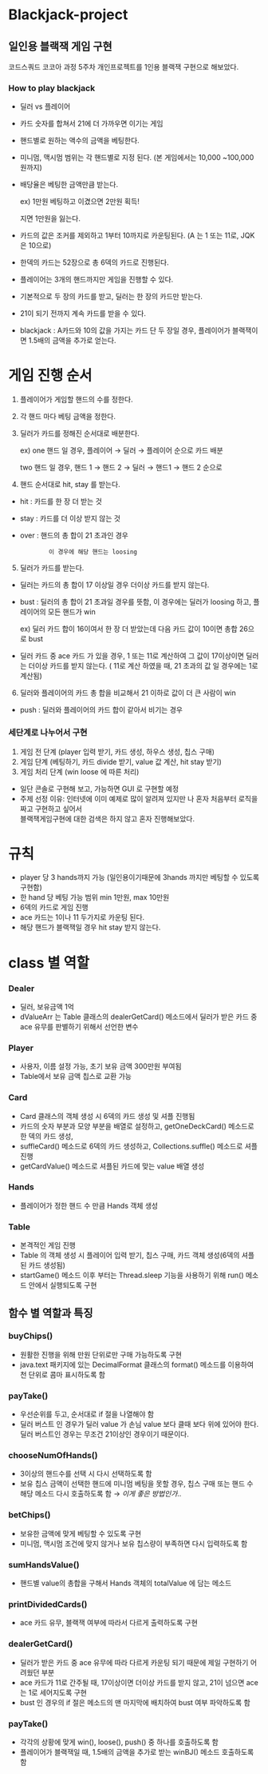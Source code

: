 # Blackjack-project   
## 일인용 블랙잭 게임 구현   

코드스쿼드 코코아 과정 5주차 개인프로젝트를 1인용 블랙잭 구현으로 해보았다.   

### How to play blackjack   
- 딜러 vs 플레이어   
- 카드 숫자를 합쳐서 21에 더 가까우면 이기는 게임   
    
- 핸드별로 원하는 액수의 금액을 베팅한다.   
- 미니멈, 맥시멈 범위는 각 핸드별로 지정 된다. (본 게임에서는 10,000 ~100,000 원까지)   
- 배당율은 베팅한 금액만큼 받는다.   
   
    ex) 1만원 베팅하고 이겼으면 2만원 획득!   
        
    지면 1만원을 잃는다.    
       
- 카드의 값은 조커를 제외하고 1부터 10까지로 카운팅된다. (A 는 1 또는 11로, JQK은 10으로)   
- 한덱의 카드는 52장으로 총 6덱의 카드로 진행된다.   
- 플레이어는 3개의 핸드까지만 게임을 진행할 수 있다.   
- 기본적으로 두 장의 카드를 받고, 딜러는 한 장의 카드만 받는다.   
- 21이 되기 전까지 계속 카드를 받을 수 있다.   
   
- blackjack : A카드와 10의 값을 가지는 카드 단 두 장일 경우, 플레이어가 블랙잭이면 1.5배의 금액을 추가로 얻는다.   
   
# 게임 진행 순서   
 
1. 플레이어가 게임할 핸드의 수를 정한다. 
2. 각 핸드 마다 베팅 금액을 정한다.
3. 딜러가 카드를 정해진 순서대로 배분한다.

    ex) one 핸드 일 경우, 플레이어 → 딜러 → 플레이어 순으로 카드 배분

    two 핸드 일 경우, 핸드 1 → 핸드 2 → 딜러 → 핸드1 → 핸드 2 순으로

4. 핸드 순서대로 hit, stay 를 받는다.
- hit :  카드를 한 장 더 받는 것
- stay :  카드를 더 이상 받지 않는 것
- over : 핸드의 총 합이 21 초과인 경우

              이 경우에 해당 핸드는 loosing 

5.  딜러가 카드를 받는다. 

- 딜러는 카드의 총 합이 17 이상일 경우 더이상 카드를 받지 않는다.
- bust : 딜러의 총 합이 21 초과일 경우를 뜻함, 이 경우에는 딜러가 loosing 하고, 플레이어의 모든 핸드가 win

    ex) 딜러 카드 합이 16이여서 한 장 더 받았는데 다음 카드 값이 10이면 총합 26으로 bust 

- 딜러 카드 중 ace 카드 가 있을 경우, 1 또는 11로 계산하여 그 값이 17이상이면 딜러는 더이상 카드를 받지 않는다. ( 11로 계산 하였을 때, 21 초과의 값 일 경우에는 1로 계산됨)

6. 딜러와 플레이어의 카드 총 합을 비교해서 21 이하로 값이 더 큰 사람이 win

- push : 딜러와 플레이어의 카드 합이 같아서 비기는 경우
   
### 세단계로 나누어서 구현   

1. 게임 전 단계 (player 입력 받기, 카드 생성, 하우스 생성, 칩스 구매)   
2. 게임 단계 (베팅하기, 카드 divide 받기, value 값 계산, hit stay 받기)   
3. 게임 처리 단계 (win loose 에 따른 처리)   

* 일단 콘솔로 구현해 보고, 가능하면 GUI 로 구현할 예정   
* 주제 선정 이유: 인터넷에 이미 예제로 많이 알려져 있지만 나 혼자 처음부터 로직을 짜고 구현하고 싶어서    
  블랙잭게임구현에 대한 검색은 하지 않고 혼자 진행해보았다.   

# 규칙

- player 당 3 hands까지 가능 (일인용이기때문에 3hands 까지만 베팅할 수 있도록 구현함)
- 한 hand 당 베팅 가능 범위 min 1만원, max 10만원
- 6덱의 카드로 게임 진행
- ace 카드는 1이나 11 두가지로 카운팅 된다.
- 해당 핸드가 블랙잭일 경우 hit stay 받지 않는다.

# class 별 역할

### Dealer

- 딜러, 보유금액 1억
- dValueArr 는 Table 클래스의 dealerGetCard() 메소드에서 딜러가 받은 카드 중 ace 유무를 판별하기 위해서 선언한 변수

### Player
- 사용자, 이름 설정 가능, 초기 보유 금액 300만원 부여됨
- Table에서 보유 금액 칩스로 교환 가능

### Card
- Card 클래스의 객체 생성 시 6덱의 카드 생성 및 셔플 진행됨
- 카드의 숫자 부분과 모양 부분을 배열로 설정하고, getOneDeckCard() 메소드로 한 덱의 카드 생성,
- suffleCard() 메소드로 6덱의 카드 생성하고, Collections.suffle() 메소드로 셔플 진행
- getCardValue() 메소드로 셔플된 카드에 맞는 value 배열 생성

### Hands
- 플레이어가 정한 핸드 수 만큼 Hands 객체 생성

### Table
- 본격적인 게임 진행
- Table 의 객체 생성 시 플레이어 입력 받기, 칩스 구매, 카드 객체 생성(6덱의 셔플된 카드 생성됨)
- startGame() 메소드 이후 부터는 Thread.sleep 기능을 사용하기 위해 run() 메소드 안에서 실행되도록 구현


## 함수 별 역할과 특징

### buyChips()

- 원활한 진행을 위해 만원 단위로만 구매 가능하도록 구현
- java.text 패키지에 있는 DecimalFormat 클래스의 format() 메소드를 이용하여 천 단위로 콤마 표시하도록 함

### payTake()

- 우선순위를 두고, 순서대로 if 절을 나열해야 함
- 딜러 버스트 인 경우가 딜러 value 가 손님 value 보다 클때 보다 위에 있어야 한다. 딜러 버스트인 경우는 무조건 21이상인 경우이기 때문이다.

### chooseNumOfHands()

- 3이상의 핸드수를 선택 시 다시 선택하도록 함
- 보유 칩스 금액이 선택한 핸드에 미니멈 베팅을 못할 경우, 칩스 구매 또는 핸드 수 해당 메소드 다시 호출하도록 함 → *이게 좋은 방법인가..*

### betChips()

- 보유한 금액에 맞게 베팅할 수 있도록 구현
- 미니멈, 맥시멈 조건에 맞지 않거나 보유 칩스량이 부족하면 다시 입력하도록 함

### sumHandsValue()

- 핸드별 value의 총합을 구해서 Hands 객체의 totalValue 에 담는 메소드

### printDividedCards()

- ace 카드 유무, 블랙잭 여부에 따라서 다르게 출력하도록 구현

### dealerGetCard()

- 딜러가 받은 카드 중 ace 유무에 따라 다르게 카운팅 되기 때문에 제일 구현하기 어려웠던 부분
- ace 카드가 11로 간주될 때, 17이상이면 더이상 카드를 받지 않고, 21이 넘으면 ace는 1로 세어지도록 구현
- bust 인 경우의 if 절은 메소드의 맨 마지막에 배치하여 bust 여부 파악하도록 함

### payTake()

- 각각의 상황에 맞게 win(), loose(), push() 중 하나를 호출하도록 함
- 플레이어가 블랙잭일 때, 1.5배의 금액을 추가로 받는 winBJ() 메소드 호출하도록 함

